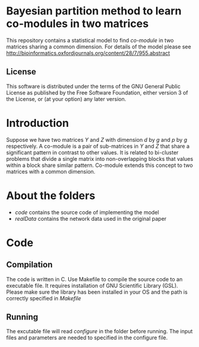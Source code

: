 # Bayesian partition method to learn co-modules in two matrices
This repository contains a statistical model to find _co-module_ in two matrices
sharing a common dimension. For details of the model please see http://bioinformatics.oxfordjournals.org/content/28/7/955.abstract

## License
This software is distributed under the terms of the GNU General Public 
License as published by the Free Software Foundation, either version 3 
of the License, or (at your option) any later version.

# Introduction

Suppose we have two matrices _Y_ and _Z_ with
dimension _d_ by _g_ and _p_ by _g_ respectively. A co-module is a pair of sub-matrices
in _Y_ and _Z_ that share a significant pattern in contrast to other values. It is 
related to bi-cluster problems that divide a single matrix into non-overlapping
blocks that values within a block share similar pattern. Co-module extends this concept to 
two matrices with a common dimension. 

# About the folders
* _code_ contains the source code of implementing the model
* _realData_ contains the network data used in the original paper

# Code

## Compilation
The code is written in C. Use Makefile to compile the source code to an executable file. 
It requires installation of GNU Scientific Library (GSL). 
Please make sure the library has been installed in your OS and the path is correctly specified 
in _Makefile_

## Running
The excutable file will read _configure_ in the folder before running. 
The input files and parameters are needed to specified in the configure file.
